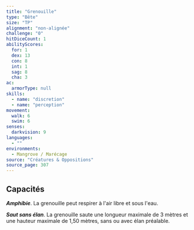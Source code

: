 ```yaml
---
title: "Grenouille"
type: "Bête"
size: "TP"
alignment: "non-alignée"
challenge: "0"
hitDiceCount: 1
abilityScores:
  for: 1
  dex: 13
  con: 8
  int: 1
  sag: 8
  cha: 3
ac:
  armorType: null
skills:
  - name: "discretion"
  - name: "perception"
movement:
  walk: 6
  swim: 6
senses:
  darkvision: 9
languages:
  - ""
environments:
  - Mangrove / Marécage
source: "Créatures & Oppositions"
source_page: 307
---
```

## Capacités
_**Amphibie**_. La grenouille peut respirer à l'air libre et sous l'eau.

_**Saut sans élan**_. La grenouille saute une longueur maximale de 3 mètres et une hauteur maximale de 1,50 mètres, sans ou avec élan préalable.

